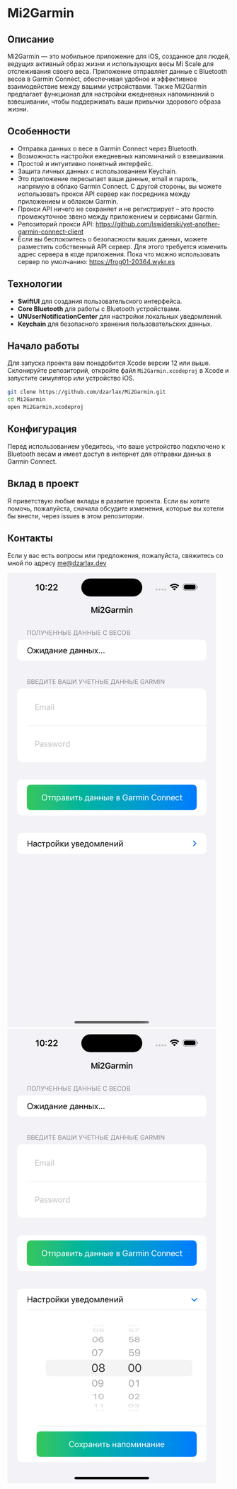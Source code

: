 # Mi2Garmin

## Описание
Mi2Garmin — это мобильное приложение для iOS, созданное для людей, ведущих активный образ жизни и использующих весы Mi Scale для отслеживания своего веса. Приложение  отправляет данные с Bluetooth весов в Garmin Connect, обеспечивая удобное и эффективное взаимодействие между вашими устройствами. Также Mi2Garmin предлагает функционал для настройки ежедневных напоминаний о взвешивании, чтобы поддерживать ваши привычки здорового образа жизни.

## Особенности
- Отправка данных о весе в Garmin Connect через Bluetooth.
- Возможность настройки ежеднeвных напоминаний о взвешивании.
- Простой и интуитивно понятный интерфейс.
- Защита личных данных с использованием Keychain.
- Это приложение пересылает ваши данные, email и пароль, напрямую в облако Garmin Connect.  С другой стороны, вы можете использовать прокси API сервер как посредника между приложением и облаком Garmin.
- Прокси API ничего не сохраняет и не регистрирует – это просто промежуточное звено между приложением и сервисами Garmin.
- Репозиторий прокси API: https://github.com/lswiderski/yet-another-garmin-connect-client
- Если вы беспокоитесь о безопасности ваших данных, можете разместить собственный API сервер. Для этого требуется изменить адрес сервера в коде приложения. Пока что можно использовать сервер по умолчанию: https://frog01-20364.wykr.es

## Технологии
- **SwiftUI** для создания пользовательского интерфейса.
- **Core Bluetooth** для работы с Bluetooth устройствами.
- **UNUserNotificationCenter** для настройки локальных уведомлений.
- **Keychain** для безопасного хранения пользовательских данных.

## Начало работы
Для запуска проекта вам понадобится Xcode версии 12 или выше. Склонируйте репозиторий, откройте файл `Mi2Garmin.xcodeproj` в Xcode и запустите симулятор или устройство iOS.

``` bash 
git clone https://github.com/dzarlax/Mi2Garmin.git
cd Mi2Garmin
open Mi2Garmin.xcodeproj
```

## Конфигурация
Перед использованием убедитесь, что ваше устройство подключено к Bluetooth весам и имеет доступ в интернет для отправки данных в Garmin Connect.

## Вклад в проект
Я приветствую любые вклады в развитие проекта. Если вы хотите помочь, пожалуйста, сначала обсудите изменения, которые вы хотели бы внести, через issues в этом репозитории.


## Контакты
Если у вас есть вопросы или предложения, пожалуйста, свяжитесь со мной по адресу me@dzarlax.dev

![Main screen](Screenshot.png)
![Main screen with notification](Screenshot2.png)
